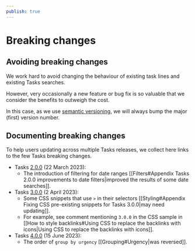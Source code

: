 ```yaml
---
publish: true
---
```


# Breaking changes

## Avoiding breaking changes

We work hard to avoid changing the behaviour of existing task lines and existing Tasks searches.

However, very occasionally a new feature or bug fix is so valuable that we consider the benefits to outweigh the cost.

In this case, as we use [semantic versioning](https://semver.org), we will always bump the major (first) version number.

## Documenting breaking changes

To help users updating across multiple Tasks releases, we collect here links to the few Tasks breaking changes.

- Tasks [2.0.0](https://github.com/obsidian-tasks-group/obsidian-tasks/releases/tag/2.0.0) (22 March 2023):
  - The introduction of filtering for date ranges [[Filters#Appendix Tasks 2.0.0 improvements to date filters|improved the results of some date searches]].
- Tasks [3.0.0](https://github.com/obsidian-tasks-group/obsidian-tasks/releases/tag/3.0.0) (2 April 2023):
  - Some CSS snippets that use `>` in their selectors [[Styling#Appendix Fixing CSS pre-existing snippets for Tasks 3.0.0|may need updating]].
  - For example, see comment mentioning `3.0.0` in the CSS sample in [[How to style backlinks#Using CSS to replace the backlinks with icons|Using CSS to replace the backlinks with icons]].
- Tasks [4.0.0](https://github.com/obsidian-tasks-group/obsidian-tasks/releases/tag/4.0.0) (15 June 2023):
  - The order of `group by urgency` [[Grouping#Urgency|was reversed]].
